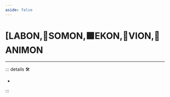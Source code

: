 ```yaml
---
aside: false
---
```

# <py>[<labor>LABON</labor>,🔷<soma>SOMON</soma>,🟩<ekos>EKON</ekos>,🔻<via>VION</via>,💜<anima>ANIMON</anima>

---

<!-- =================================================== -->
<!-- =================================================== -->
<!-- =================================================== -->
<!-- =================================================== -->
<!-- =================================================== -->
::: details 🛠

-

:::